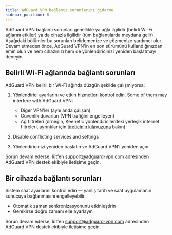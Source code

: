```yaml
---
title: AdGuard VPN bağlantı sorunlarını giderme
sidebar_position: 8
---
```


AdGuard VPN bağlantı sorunları genellikle ya ağla ilgilidir (belirli Wi-Fi ağlarını etkiler) ya da cihazla ilgilidir (tüm bağlantılarda meydana gelir). Aşağıdaki bölümler bu sorunları belirlemenize ve çözmenize yardımcı olur. Devam etmeden önce, AdGuard VPN'in en son sürümünü kullandığınızdan emin olun ve hem cihazınızı hem de yönlendiricinizi yeniden başlatmayı deneyin.

## Belirli Wi-Fi ağlarında bağlantı sorunları

AdGuard VPN belirli bir Wi-Fi ağında düzgün şekilde çalışmıyorsa:

1. Yönlendirici ayarlarını ve etkin hizmetleri kontrol edin. Some of them may interfere with AdGuard VPN:

    - Diğer VPN'ler (aynı anda çalışan)
    - Güvenlik duvarları (VPN trafiğini engelleyen)
    - Ağ filtreleri (örneğin, Keenetic yönlendiricilerdeki yerleşik internet filtreleri, ayrıntılar için [üreticinin kılavuzuna](https://help.keenetic.com/hc/en-us/articles/4415711575698-Content-filtering-and-ad-blocking-options) bakın)

2. Disable conflicting services and settings

3. Yönlendiricinizi yeniden başlatın ve AdGuard VPN'i yeniden açın

Sorun devam ederse, lütfen support@adguard-vpn.com adresinden AdGuard VPN destek ekibiyle iletişime geçin.

## Bir cihazda bağlantı sorunları

Sistem saat ayarlarını kontrol edin — yanlış tarih ve saat uygulamanın sunucuya bağlanmasını engelleyebilir.

- Otomatik zaman senkronizasyonunu etkinleştirin
- Gerekirse doğru zamanı elle ayarlayın

Sorun devam ederse, lütfen support@adguard-vpn.com adresinden AdGuard VPN destek ekibiyle iletişime geçin.
